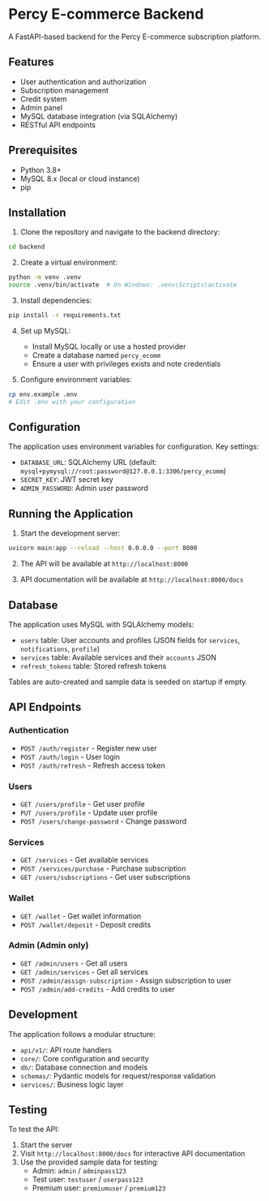# Percy E-commerce Backend

A FastAPI-based backend for the Percy E-commerce subscription platform.

## Features

- User authentication and authorization
- Subscription management
- Credit system
- Admin panel
- MySQL database integration (via SQLAlchemy)
- RESTful API endpoints

## Prerequisites

- Python 3.8+
- MySQL 8.x (local or cloud instance)
- pip

## Installation

1. Clone the repository and navigate to the backend directory:
```bash
cd backend
```

2. Create a virtual environment:
```bash
python -m venv .venv
source .venv/bin/activate  # On Windows: .venv\Scripts\activate
```

3. Install dependencies:
```bash
pip install -r requirements.txt
```

4. Set up MySQL:
   - Install MySQL locally or use a hosted provider
   - Create a database named `percy_ecomm`
   - Ensure a user with privileges exists and note credentials

5. Configure environment variables:
```bash
cp env.example .env
# Edit .env with your configuration
```

## Configuration

The application uses environment variables for configuration. Key settings:

- `DATABASE_URL`: SQLAlchemy URL (default: `mysql+pymysql://root:password@127.0.0.1:3306/percy_ecomm`)
- `SECRET_KEY`: JWT secret key
- `ADMIN_PASSWORD`: Admin user password

## Running the Application

1. Start the development server:
```bash
uvicorn main:app --reload --host 0.0.0.0 --port 8000
```

2. The API will be available at `http://localhost:8000`

3. API documentation will be available at `http://localhost:8000/docs`

## Database

The application uses MySQL with SQLAlchemy models:

- `users` table: User accounts and profiles (JSON fields for `services`, `notifications`, `profile`)
- `services` table: Available services and their `accounts` JSON
- `refresh_tokens` table: Stored refresh tokens

Tables are auto-created and sample data is seeded on startup if empty.

## API Endpoints

### Authentication
- `POST /auth/register` - Register new user
- `POST /auth/login` - User login
- `POST /auth/refresh` - Refresh access token

### Users
- `GET /users/profile` - Get user profile
- `PUT /users/profile` - Update user profile
- `POST /users/change-password` - Change password

### Services
- `GET /services` - Get available services
- `POST /services/purchase` - Purchase subscription
- `GET /users/subscriptions` - Get user subscriptions

### Wallet
- `GET /wallet` - Get wallet information
- `POST /wallet/deposit` - Deposit credits

### Admin (Admin only)
- `GET /admin/users` - Get all users
- `GET /admin/services` - Get all services
- `POST /admin/assign-subscription` - Assign subscription to user
- `POST /admin/add-credits` - Add credits to user

## Development

The application follows a modular structure:

- `api/v1/`: API route handlers
- `core/`: Core configuration and security
- `db/`: Database connection and models
- `schemas/`: Pydantic models for request/response validation
- `services/`: Business logic layer

## Testing

To test the API:

1. Start the server
2. Visit `http://localhost:8000/docs` for interactive API documentation
3. Use the provided sample data for testing:
   - Admin: `admin` / `adminpass123`
   - Test user: `testuser` / `userpass123`
   - Premium user: `premiumuser` / `premium123`
